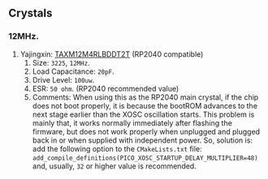 ## Crystals
### 12MHz.
1. Yajingxin: [TAXM12M4RLBDDT2T](/PDF/Yajingxin/TAXM12M4RLBDDT2T_12MHz.pdf) (RP2040 compatible)
   1) Size: `3225`, `12MHz`.
   2) Load Capacitance: `20pF`.
   3) Drive Level: `100uw`.
   4) ESR: `50 ohm`. (RP2040 recommended value)
   5) Comments: When using this as the RP2040 main crystal, if the chip does not boot properly, it is because the bootROM advances to the next stage earlier than the XOSC oscillation starts. This problem is mainly that, it works normally immediately after flashing the firmware, but does not work properly when unplugged and plugged back in or when supplied with independent power. So, solution is: add the following option to the `CMakeLists.txt` file: `add_compile_definitions(PICO_XOSC_STARTUP_DELAY_MULTIPLIER=48)`
   and, usually, `32` or higher value is recommended.
